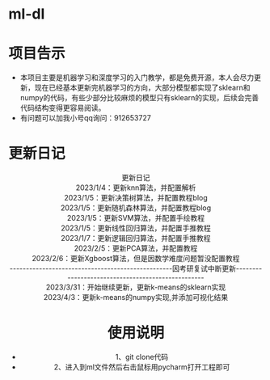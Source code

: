 # ml-dl

# 项目告示

- 本项目主要是机器学习和深度学习的入门教学，都是免费开源，本人会尽力更新，现在已经基本更新完机器学习的方向，大部分模型都实现了sklearn和numpy的代码，有些少部分比较麻烦的模型只有sklearn的实现，后续会完善代码结构变得更容易阅读。
- 有问题可以加我小号qq询问：912653727

# 更新日记

<div align="center">更新日记</div>

<div align="center">2023/1/4：更新knn算法，并配置解析</div>

<div align="center">2023/1/5：更新决策树算法，并配置教程blog</div>

<div align="center">2023/1/5：更新随机森林算法，并配置教程blog</div>

<div align="center">2023/1/5：更新SVM算法，并配置手绘教程</div>

<div align="center">2023/1/5：更新线性回归算法，并配置手推教程</div>

<div align="center">2023/1/7：更新逻辑回归算法，并配置手推教程</div>

<div align="center">2023/2/5：更新PCA算法，并配置教程</div>

<div align="center">2023/2/6：更新Xgboost算法，但是因数学难度问题暂没配置教程</div>

<div align="center">--------------------------------------------------因考研复试中断更新--------------------------------------------------</div>

<div align="center">2023/3/31：开始继续更新，更新k-means的sklearn实现</div>

<div align="center">2023/4/3：更新k-means的numpy实现,并添加可视化结果</center>


# 使用说明

- 1、git clone代码
- 2、进入到ml文件然后右击鼠标用pycharm打开工程即可
